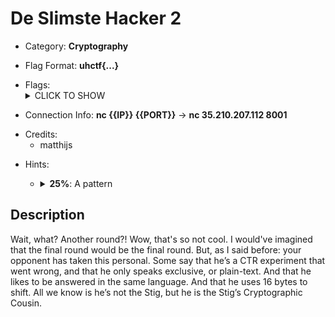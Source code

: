 # De Slimste Hacker 2

<!-- crypto, forensics, osint, reversing, stegano, websec, misc -->
* Category: **Cryptography**

<!-- * "uhctf{...}": must match regex "uhctf{([a-z0-9]+-)*[0-9a-f]{6}}" -->
<!-- * "free-form": anything goes, mention in description what to look for -->
* Flag Format: **uhctf{...}**

<!-- {{FLAG_TYPE}} can be "static" or "regex" -->
* Flags: <details><summary>CLICK TO SHOW</summary><ul><ul>
<li>static: <code>uhctf{tH4T_wA5-S0-n0t_cO01-fR0m_Th3_5t195_CryPt0-c0u51n}</code></li>
</ul></ul></details>

<!-- If you can give a single link, hostname, or one-line connection
instructions, use this built-in feature. If things are more complicated, leave
this empty and explain everything in the description instead. -->
* Connection Info: **nc {{IP}} {{PORT}}** -> **nc 35.210.207.112 8001**

<!-- Only enter people's first name in lowercase, it will be changed later -->
* Credits:
    * matthijs

<!-- {{HINT_COST}} is a percentage of the challenge's total value -->
<!-- {{HINT_DESCRIPTION}} explains what exactly the hint will help with -->
* Hints: <ul><ul>
<li><details>
    <summary><strong>25%</strong>: A pattern</summary>
    I rewatched last episode... I think I see a pattern there in the intro. Is it the same here? It must be!
</details></li>
</ul></ul>

## Description
<!-- HTML can be used here if needed -->
Wait, what? Another round?! Wow, that's so not cool. I would've imagined that the final round would be the final round. But, as I said before: your opponent has taken this personal. Some say that he’s a CTR experiment that went wrong, and that he only speaks exclusive, or plain-text. And that he likes to be answered in the same language. And that he uses 16 bytes to shift. All we know is he’s not the Stig, but he is the Stig’s Cryptographic Cousin.